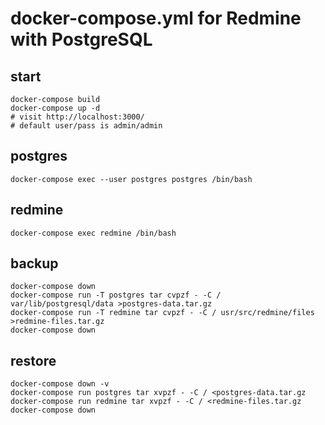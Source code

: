 docker-compose.yml for Redmine with PostgreSQL
==============================================

start
-----

    docker-compose build
    docker-compose up -d
    # visit http://localhost:3000/
    # default user/pass is admin/admin

postgres
--------

    docker-compose exec --user postgres postgres /bin/bash

redmine
-------

    docker-compose exec redmine /bin/bash

backup
------

    docker-compose down
    docker-compose run -T postgres tar cvpzf - -C / var/lib/postgresql/data >postgres-data.tar.gz
    docker-compose run -T redmine tar cvpzf - -C / usr/src/redmine/files >redmine-files.tar.gz
    docker-compose down

restore
-------

    docker-compose down -v
    docker-compose run postgres tar xvpzf - -C / <postgres-data.tar.gz
    docker-compose run redmine tar xvpzf - -C / <redmine-files.tar.gz
    docker-compose down
